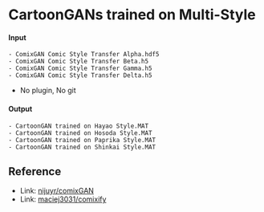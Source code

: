 # CartoonGANs trained on Multi-Style

#### Input

```
- ComixGAN Comic Style Transfer Alpha.hdf5
- ComixGAN Comic Style Transfer Beta.h5
- ComixGAN Comic Style Transfer Gamma.h5
- ComixGAN Comic Style Transfer Delta.h5
```

- No plugin, No git

#### Output

```
- CartoonGAN trained on Hayao Style.MAT
- CartoonGAN trained on Hosoda Style.MAT
- CartoonGAN trained on Paprika Style.MAT
- CartoonGAN trained on Shinkai Style.MAT
```

## Reference

- Link: [nijuyr/comixGAN](https://github.com/nijuyr/comixGAN)
- Link: [maciej3031/comixify](https://github.com/maciej3031/comixify)

